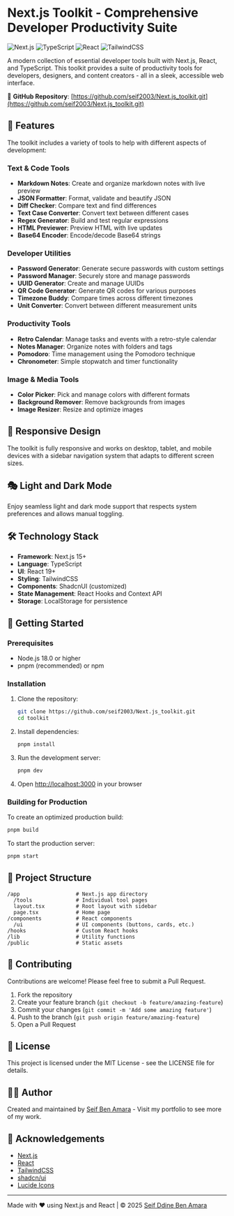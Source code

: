 # Next.js Toolkit - Comprehensive Developer Productivity Suite

![Next.js](https://img.shields.io/badge/Next.js-15.0+-000000?style=flat-square&logo=next.js&logoColor=white)
![TypeScript](https://img.shields.io/badge/TypeScript-5.0+-3178C6?style=flat-square&logo=typescript&logoColor=white)
![React](https://img.shields.io/badge/React-19.0+-61DAFB?style=flat-square&logo=react&logoColor=black)
![TailwindCSS](https://img.shields.io/badge/TailwindCSS-3.0+-06B6D4?style=flat-square&logo=tailwind-css&logoColor=white)

A modern collection of essential developer tools built with Next.js, React, and TypeScript. This toolkit provides a suite of productivity tools for developers, designers, and content creators - all in a sleek, accessible web interface.

🔗 **GitHub Repository**: [https://github.com/seif2003/Next.js_toolkit.git](https://github.com/seif2003/Next.js_toolkit.git)

## 🧰 Features

The toolkit includes a variety of tools to help with different aspects of development:

### Text & Code Tools
- **Markdown Notes**: Create and organize markdown notes with live preview
- **JSON Formatter**: Format, validate and beautify JSON
- **Diff Checker**: Compare text and find differences
- **Text Case Converter**: Convert text between different cases
- **Regex Generator**: Build and test regular expressions
- **HTML Previewer**: Preview HTML with live updates
- **Base64 Encoder**: Encode/decode Base64 strings

### Developer Utilities
- **Password Generator**: Generate secure passwords with custom settings
- **Password Manager**: Securely store and manage passwords
- **UUID Generator**: Create and manage UUIDs
- **QR Code Generator**: Generate QR codes for various purposes
- **Timezone Buddy**: Compare times across different timezones
- **Unit Converter**: Convert between different measurement units

### Productivity Tools
- **Retro Calendar**: Manage tasks and events with a retro-style calendar
- **Notes Manager**: Organize notes with folders and tags
- **Pomodoro**: Time management using the Pomodoro technique
- **Chronometer**: Simple stopwatch and timer functionality

### Image & Media Tools
- **Color Picker**: Pick and manage colors with different formats
- **Background Remover**: Remove backgrounds from images
- **Image Resizer**: Resize and optimize images

## 📱 Responsive Design

The toolkit is fully responsive and works on desktop, tablet, and mobile devices with a sidebar navigation system that adapts to different screen sizes.

## 🎭 Light and Dark Mode

Enjoy seamless light and dark mode support that respects system preferences and allows manual toggling.


## 🛠️ Technology Stack

- **Framework**: Next.js 15+
- **Language**: TypeScript
- **UI**: React 19+
- **Styling**: TailwindCSS
- **Components**: ShadcnUI (customized)
- **State Management**: React Hooks and Context API
- **Storage**: LocalStorage for persistence

## 🚀 Getting Started

### Prerequisites

- Node.js 18.0 or higher
- pnpm (recommended) or npm

### Installation

1. Clone the repository:
   ```bash
   git clone https://github.com/seif2003/Next.js_toolkit.git
   cd toolkit
   ```

2. Install dependencies:
   ```bash
   pnpm install
   ```

3. Run the development server:
   ```bash
   pnpm dev
   ```

4. Open [http://localhost:3000](http://localhost:3000) in your browser

### Building for Production

To create an optimized production build:

```bash
pnpm build
```

To start the production server:

```bash
pnpm start
```

## 📂 Project Structure

```
/app                  # Next.js app directory
  /tools              # Individual tool pages
  layout.tsx          # Root layout with sidebar
  page.tsx            # Home page
/components           # React components
  /ui                 # UI components (buttons, cards, etc.)
/hooks                # Custom React hooks
/lib                  # Utility functions
/public               # Static assets
```

## 🤝 Contributing

Contributions are welcome! Please feel free to submit a Pull Request.

1. Fork the repository
2. Create your feature branch (`git checkout -b feature/amazing-feature`)
3. Commit your changes (`git commit -m 'Add some amazing feature'`)
4. Push to the branch (`git push origin feature/amazing-feature`)
5. Open a Pull Request

## 📄 License

This project is licensed under the MIT License - see the LICENSE file for details.

## 👨‍💻 Author

Created and maintained by [Seif Ben Amara](https://www.benamara.tn) - Visit my portfolio to see more of my work.

## 🙏 Acknowledgements

- [Next.js](https://nextjs.org/)
- [React](https://reactjs.org/)
- [TailwindCSS](https://tailwindcss.com/)
- [shadcn/ui](https://ui.shadcn.com/)
- [Lucide Icons](https://lucide.dev/)

---

Made with ❤️ using Next.js and React | © 2025 [Seif Ddine Ben Amara](https://www.benamara.tn)
